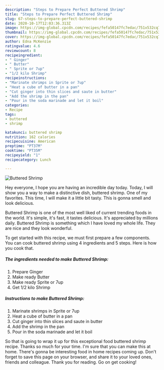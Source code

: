 ```yaml
---
description: "Steps to Prepare Perfect Buttered Shrimp"
title: "Steps to Prepare Perfect Buttered Shrimp"
slug: 67-steps-to-prepare-perfect-buttered-shrimp
date: 2020-10-17T12:03:36.313Z
image: https://img-global.cpcdn.com/recipes/fefa50147fc7edac/751x532cq70/buttered-shrimp-recipe-main-photo.jpg
thumbnail: https://img-global.cpcdn.com/recipes/fefa50147fc7edac/751x532cq70/buttered-shrimp-recipe-main-photo.jpg
cover: https://img-global.cpcdn.com/recipes/fefa50147fc7edac/751x532cq70/buttered-shrimp-recipe-main-photo.jpg
author: Edna McKenzie
ratingvalue: 4.6
reviewcount: 8
recipeingredient:
- " Ginger"
- " Butter"
- " Sprite or 7up"
- "1/2 kilo Shrimp"
recipeinstructions:
- "Marinate shrimps in Sprite or 7up"
- "Heat a cube of butter in a pan"
- "Cut ginger into thin slices and saute in butter"
- "Add the shrimp in the pan"
- "Pour in the soda marinade and let it boil"
categories:
- Recipe
tags:
- buttered
- shrimp

katakunci: buttered shrimp 
nutrition: 162 calories
recipecuisine: American
preptime: "PT37M"
cooktime: "PT35M"
recipeyield: "1"
recipecategory: Lunch

---
```



![Buttered Shrimp](https://img-global.cpcdn.com/recipes/fefa50147fc7edac/751x532cq70/buttered-shrimp-recipe-main-photo.jpg)

Hey everyone, I hope you are having an incredible day today. Today, I will show you a way to make a distinctive dish, buttered shrimp. One of my favorites. This time, I will make it a little bit tasty. This is gonna smell and look delicious.

Buttered Shrimp is one of the most well liked of current trending foods in the world. It's simple, it's fast, it tastes delicious. It's appreciated by millions daily. Buttered Shrimp is something which I have loved my whole life. They are nice and they look wonderful.




To get started with this recipe, we must first prepare a few components. You can cook buttered shrimp using 4 ingredients and 5 steps. Here is how you cook that.

<!--inarticleads1-->

##### The ingredients needed to make Buttered Shrimp:

1. Prepare  Ginger
1. Make ready  Butter
1. Make ready  Sprite or 7up
1. Get 1/2 kilo Shrimp




<!--inarticleads2-->

##### Instructions to make Buttered Shrimp:

1. Marinate shrimps in Sprite or 7up
1. Heat a cube of butter in a pan
1. Cut ginger into thin slices and saute in butter
1. Add the shrimp in the pan
1. Pour in the soda marinade and let it boil




So that is going to wrap it up for this exceptional food buttered shrimp recipe. Thanks so much for your time. I'm sure that you can make this at home. There's gonna be interesting food in home recipes coming up. Don't forget to save this page on your browser, and share it to your loved ones, friends and colleague. Thank you for reading. Go on get cooking!
